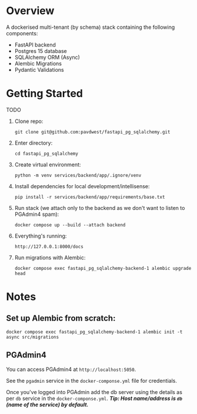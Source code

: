 # Overview

A dockerised multi-tenant (by schema) stack containing the following components:

* FastAPI backend
* Postgres 15 database
* SQLAlchemy ORM (Async)
* Alembic Migrations
* Pydantic Validations

# Getting Started

TODO

1. Clone repo:

    ```git clone git@github.com:pavdwest/fastapi_pg_sqlalchemy.git```

2. Enter directory:

    ```cd fastapi_pg_sqlalchemy```

3. Create virtual environment:

    ```python -m venv services/backend/app/.ignore/venv```

4. Install dependencies for local development/intellisense:

    ```pip install -r services/backend/app/requirements/base.txt```

5. Run stack (we attach only to the backend as we don't want to listen to PGAdmin4 spam):

    ```docker compose up --build --attach backend```

6. Everything's running:

    ```http://127.0.0.1:8000/docs```

7. Run migrations with Alembic:

     ```docker compose exec fastapi_pg_sqlalchemy-backend-1 alembic upgrade head```

# Notes

## Set up Alembic from scratch:

```docker compose exec fastapi_pg_sqlalchemy-backend-1 alembic init -t async src/migrations```

## PGAdmin4

You can access PGAdmin4 at ```http://localhost:5050```.

See the `pgadmin` service in the ```docker-componse.yml``` file for credentials.

Once you've logged into PGAdmin add the db server using the details as per `db` service in the ```docker-componse.yml```. **_Tip: Host name/address is `db` (name of the service) by default._**
